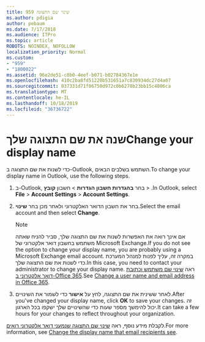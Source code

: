 ```yaml
---
title: 959 שינוי שם התצוגה
ms.author: pdigia
author: pebaum
ms.date: 7/17/2018
ms.audience: ITPro
ms.topic: article
ROBOTS: NOINDEX, NOFOLLOW
localization_priority: Normal
ms.custom:
- "959"
- "1800022"
ms.assetid: 96e2de51-c8b0-4eef-b071-b02784367e1e
ms.openlocfilehash: 410c2ba8fd51220b531651a7c830934dc27d4a07
ms.sourcegitcommit: 037331d71f06750d972c0b6278b23bb15c4806ca
ms.translationtype: MT
ms.contentlocale: he-IL
ms.lasthandoff: 10/18/2019
ms.locfileid: "36736722"
---
```

# <a name="change-your-display-name"></a><span data-ttu-id="928c8-102">שנה את שם התצוגה שלך</span><span class="sxs-lookup"><span data-stu-id="928c8-102">Change your display name</span></span>
  
<span data-ttu-id="928c8-103">כדי לשנות את שם התצוגה ב-Outlook, השתמש בשלבים הבאים.</span><span class="sxs-lookup"><span data-stu-id="928c8-103">To change your display name in Outlook, use the following steps.</span></span>
  
1. <span data-ttu-id="928c8-104">ב-Outlook, בחר **בהגדרות חשבון** **הגדרות** \> חשבון **קובץ** \> .</span><span class="sxs-lookup"><span data-stu-id="928c8-104">In Outlook, select **File** \> **Account Settings** \> **Account Settings**.</span></span>

2. <span data-ttu-id="928c8-105">בחר את חשבון הדואר האלקטרוני ולאחר מכן בחר **שינוי**.</span><span class="sxs-lookup"><span data-stu-id="928c8-105">Select the email account and then select **Change**.</span></span>

    > [!NOTE]
    > <span data-ttu-id="928c8-106">אם אינך רואה את האפשרות לשנות את שם התצוגה שלך, סביר להניח שאתה משתמש בחשבון דואר אלקטרוני של Microsoft Exchange.</span><span class="sxs-lookup"><span data-stu-id="928c8-106">If you do not see the option to change your display name, you are probably using a Microsoft Exchange email account.</span></span> <span data-ttu-id="928c8-107">במקרה זה, עליך לפנות למנהל המערכת כדי לשנות את שם התצוגה שלך.</span><span class="sxs-lookup"><span data-stu-id="928c8-107">In this case, you need to contact your administrator to change your display name.</span></span> <span data-ttu-id="928c8-108">ראה [שינוי שם משתמש וכתובת דואר אלקטרוני ב-Office 365](https://docs.microsoft.com/office365/admin/add-users/change-a-user-name-and-email-address).</span><span class="sxs-lookup"><span data-stu-id="928c8-108">See [Change a user name and email address in Office 365](https://docs.microsoft.com/office365/admin/add-users/change-a-user-name-and-email-address).</span></span>
  
3. <span data-ttu-id="928c8-109">לאחר ששינית את שם התצוגה, לחץ על **אישור** כדי לשמור את השינויים.</span><span class="sxs-lookup"><span data-stu-id="928c8-109">After you've changed your display name, click **OK** to save your changes.</span></span> <span data-ttu-id="928c8-110">זה יכול להימשך מספר שעות כדי שהשינויים שלך ישקפו בכל הארגון.</span><span class="sxs-lookup"><span data-stu-id="928c8-110">It can take a few hours for your changes to reflect throughout your organization.</span></span>

<span data-ttu-id="928c8-111">לקבלת מידע נוסף, ראה [שינוי שם התצוגה שנמעני דואר אלקטרוני רואים](https://support.office.com/article/2b53331a-ba2a-4803-88dc-ac9fe376c8a9.aspx).</span><span class="sxs-lookup"><span data-stu-id="928c8-111">For more information, see [Change the display name that email recipients see](https://support.office.com/article/2b53331a-ba2a-4803-88dc-ac9fe376c8a9.aspx).</span></span>
  
